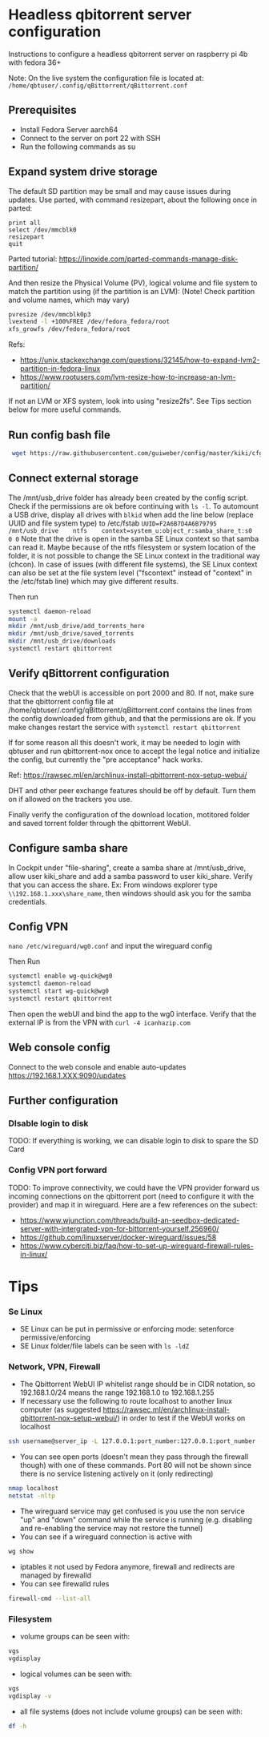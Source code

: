 # Headless qbitorrent server configuration
Instructions to configure a headless qbitorrent server on raspberry pi 4b with fedora 36+

Note: On the live system the configuration file is located at:
`/home/qbtuser/.config/qBittorrent/qBittorrent.conf`

## Prerequisites
- Install Fedora Server aarch64
- Connect to the server on port 22 with SSH
- Run the following commands as su

## Expand system drive storage
The default SD partition may be small and may cause issues during updates. Use parted, with command resizepart, about the following once in parted:
```
print all
select /dev/mmcblk0
resizepart
quit
```
Parted tutorial: https://linoxide.com/parted-commands-manage-disk-partition/

And then resize the Physical Volume (PV), logical volume and file system to match the partition using (if the partition is an LVM):
(Note! Check partition and volume names, which may vary)
 ```bash
pvresize /dev/mmcblk0p3
lvextend -l +100%FREE /dev/fedora_fedora/root
xfs_growfs /dev/fedora_fedora/root
```
Refs: 
- https://unix.stackexchange.com/questions/32145/how-to-expand-lvm2-partition-in-fedora-linux
- https://www.rootusers.com/lvm-resize-how-to-increase-an-lvm-partition/

If not an LVM or XFS system, look into using "resize2fs". See Tips section below for more useful commands.

## Run config bash file
```bash
 wget https://raw.githubusercontent.com/guiweber/config/master/kiki/cfg.sh -O cfg.sh && bash cfg.sh | tee cfg.log
```
## Connect external storage
The /mnt/usb_drive folder has already been created by the config script. Check if the permissions are ok before continuing with ```ls -l```. To automount a USB drive, display all drives with ```blkid``` when add the line below (replace UUID and file system type) to /etc/fstab
```UUID=F2A6B7D4A6B79795 /mnt/usb_drive    ntfs    context=system_u:object_r:samba_share_t:s0        0 0```
Note that the drive is open in the samba SE Linux context so that samba can read it. Maybe because of the ntfs filesystem or system location of the folder, it is not possible to change the SE Linux context in the traditional way (chcon). In case of issues (with different file systems), the SE Linux context can also be set at the file system level ("fscontext" instead of "context" in the /etc/fstab line) which may give different results.

Then run
```bash
systemctl daemon-reload
mount -a
mkdir /mnt/usb_drive/add_torrents_here
mkdir /mnt/usb_drive/saved_torrents
mkdir /mnt/usb_drive/downloads
systemctl restart qbittorrent
```

## Verify qBittorrent configuration
Check that the webUI is accessible on port 2000 and 80. If not, make sure that the qbittorrent config file at /home/qbtuser/.config/qBittorrent/qBittorrent.conf contains the lines from the config downloaded from github, and that the permissions are ok. If you make changes restart the service with ```systemctl restart qbittorrent```

If for some reason all this doesn't work, it may be needed to login with qbtuser and run qbittorrent-nox once to accept the legal notice and initialize the config, but currently the "pre acceptance" hack works.

Ref: https://rawsec.ml/en/archlinux-install-qbittorrent-nox-setup-webui/

DHT and other peer exchange features should be off by default. Turn them on if allowed on the trackers you use.

Finally verify the configuration of the download location, motitored folder and saved torrent folder through the qbittorrent WebUI.

## Configure samba share
In Cockpit under "file-sharing", create a samba share at /mnt/usb_drive, allow user kiki_share and add a samba password to user kiki_share. Verify that you can access the share. Ex: From windows explorer type ```\\192.168.1.xxx\share_name```, then windows should ask you for the samba credentials.

## Config VPN
```nano /etc/wireguard/wg0.conf``` and input the wireguard config

Then Run 
```bash
systemctl enable wg-quick@wg0
systemctl daemon-reload
systemctl start wg-quick@wg0
systemctl restart qbittorrent
```
Then open the webUI and bind the app to the wg0 interface. Verify that the external IP is from the VPN with ```curl -4 icanhazip.com```

## Web console config
Connect to the web console and enable auto-updates
https://192.168.1.XXX:9090/updates

## Further configuration

### DIsable login to disk
TODO: If everything is working, we can disable login to disk to spare the SD Card

### Config VPN port forward
TODO: To improve connectivity, we could have the VPN provider forward us incoming connections on the qbittorrent port (need to configure it with the provider) and map it in wireguard. Here are a few references on the subect:
- https://www.wjunction.com/threads/build-an-seedbox-dedicated-server-with-intergrated-vpn-for-bittorrent-yourself.256960/
- https://github.com/linuxserver/docker-wireguard/issues/58
- https://www.cyberciti.biz/faq/how-to-set-up-wireguard-firewall-rules-in-linux/


# Tips
### Se Linux
- SE Linux can be put in permissive or enforcing mode: setenforce permissive/enforcing
- SE Linux folder/file labels can be seen with ```ls -ldZ```

### Network, VPN, Firewall
- The Qbittorrent WebUI IP whitelist range should be in CIDR notation, so 192.168.1.0/24 means the range 192.168.1.0 to 192.168.1.255
- If necessary use the following to route localhost to another linux computer (as suggested https://rawsec.ml/en/archlinux-install-qbittorrent-nox-setup-webui/) in order to test if the WebUI works on localhost
 ```bash
ssh username@server_ip -L 127.0.0.1:port_number:127.0.0.1:port_number -N
```

-  You can see open ports (doesn't mean they pass through the firewall though) with one of these commands. Port 80 will not be shown since there is no service listening actively on it (only redirecting)
 ```bash
nmap localhost
netstat -nltp
```

- The wireguard service may get confused is you use the non service "up" and "down" command while the service is running (e.g. disabling and re-enabling the service may not restore the tunnel)
-  You can see if a wireguard connection is active with 
 ```bash
wg show
```

- iptables it not used by Fedora anymore, firewall and redirects are managed by firewalld
- You can see firewalld rules
```bash
firewall-cmd --list-all
```

### Filesystem
- volume groups can be seen with:
 ```bash
vgs
vgdisplay
```
- logical volumes can be seen with:
 ```bash
vgs
vgdisplay -v
```
- all file systems (does not include volume groups) can be seen with:
 ```bash
df -h
```

